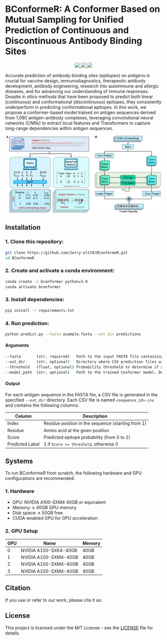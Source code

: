 # BConformeR: A Conformer Based on Mutual Sampling for Unified Prediction of Continuous and Discontinuous Antibody Binding Sites

<p align="center"> 
  <a href="https://github.com/Jerry-alt19/BConformeR/blob/main/LICENSE"> 
    <img src="https://img.shields.io/badge/license-MIT-informational"> 
  </a> 
  <a href="https://pytorch.org/"> 
    <img src="https://img.shields.io/badge/framework-PyTorch-informational"> 
  </a> 
  <a href="https://github.com/Jerry-alt19/BConformeR"> 
    <img src="https://img.shields.io/badge/build-passing-success"> 
  </a> 
</p>

Accurate prediction of antibody-binding sites (epitopes) on antigens is crucial for vaccine design, immunodiagnostics, therapeutic antibody development, antibody engineering, research into autoimmune and allergic diseases, and for advancing our understanding of immune responses. Despite in silico methods that have been proposed to predict both linear (continuous) and conformational (discontinuous) epitopes, they consistently underperform in predicting conformational epitopes. In this work, we propose a conformer-based model trained on antigen sequences derived from 1,080 antigen-antibody complexes, leveraging convolutional neural networks (CNNs) to extract local features and Transformers to capture long-range dependencies within antigen sequences.


![Figure 1](./fig/overview.png)


## Installation

### 1. Clone this repository:

```bash
git clone https://github.com/Jerry-alt19/BConformeR.git
cd BConformeR
```

### 2. Create and activate a conda environment:
```bash
conda create -n bconformer python=3.9
conda activate bconformer
```

### 3. Install dependencies:
```bash
pip install -r requirements.txt
```

### 4. Run prediction:
```bash
python predict.py --fasta example.fasta --out_dir predictions
```

#### Arguments

```bash
--fasta       (str, required)   Path to the input FASTA file containing antigen sequences.
--out_dir     (str, optional)   Directory where CSV prediction files will be saved. Default: "predictions"
--threshold   (float, optional) Probability threshold to determine if a residue is an epitope. Default: 0.3
--model_path  (str, optional)   Path to the trained Conformer model. Default: "src/model/bconformer_1.pth"
```

#### Output

For each antigen sequence in the FASTA file, a CSV file is generated in the specified `--out_dir` directory. Each CSV file is named `<sequence_id>.csv` and contains the following columns:

| Column | Description |
|--------|-------------|
| Index  | Residue position in the sequence (starting from 1) |
| Residue | Amino acid at the given position |
| Score  | Predicted epitope probability (from 0 to 1) |
| Predicted Label | 1 if `Score >= threshold`, otherwise 0 |


## Systems

To run BConformeR from scratch, the following hardware and GPU configurations are recommended:

### 1. Hardware
- GPU: NVIDIA A100-SXM4 40GB or equivalent
- Memory: ≥ 40GB GPU memory
- Disk space: ≥ 50GB free
- CUDA-enabled GPU for GPU acceleration

### 2. GPU Setup

| GPU | Name                     | Memory |
|-----|--------------------------|--------|
| 0   | NVIDIA A100-SXK4-40GB    | 40GB   |
| 1   | NVIDIA A100-SXM4-40GB    | 40GB   |
| 2   | NVIDIA A100-SXM4-40GB    | 40GB   |
| 3   | NVIDIA A100-SXM4-40GB    | 40GB   |

## Citation

If you use or refer to our work, please cite it as:


## License

This project is licensed under the MIT License - see the [LICENSE](LICENSE) file for details.



